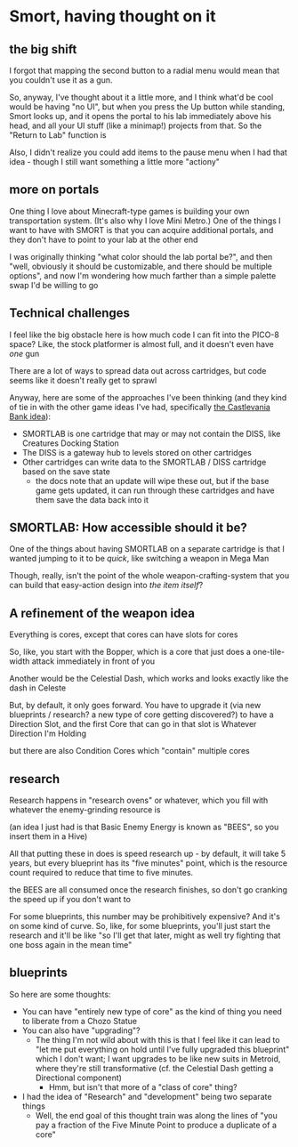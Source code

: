 # Smort, having thought on it

## the big shift

I forgot that mapping the second button to a radial menu would mean that you couldn't use it as a gun.

So, anyway, I've thought about it a little more, and I think what'd be cool would be having "no UI", but when you press the Up button while standing, Smort looks up, and it opens the portal to his lab immediately above his head, and all your UI stuff (like a minimap!) projects from that. So the "Return to Lab" function is

Also, I didn't realize you could add items to the pause menu when I had that idea - though I still want something a little more "actiony"

## more on portals

One thing I love about Minecraft-type games is building your own transportation system. (It's also why I love Mini Metro.) One of the things I want to have with SMORT is that you can acquire additional portals, and they don't have to point to your lab at the other end

I was originally thinking "what color should the lab portal be?", and then "well, obviously it should be customizable, and there should be multiple options", and now I'm wondering how much farther than a simple palette swap I'd be willing to go

## Technical challenges

I feel like the big obstacle here is how much code I can fit into the PICO-8 space? Like, the stock platformer is almost full, and it doesn't even have *one* gun

There are a lot of ways to spread data out across cartridges, but code seems like it doesn't really get to sprawl

Anyway, here are some of the approaches I've been thinking (and they kind of tie in with the other game ideas I've had, specifically [the Castlevania Bank idea](395b6dab-79e7-41cd-8b08-7e0cdad2ae43.md)):

- SMORTLAB is one cartridge that may or may not contain the DISS, like Creatures Docking Station
- The DISS is a gateway hub to levels stored on other cartridges
- Other cartridges can write data to the SMORTLAB / DISS cartridge based on the save state
  - the docs note that an update will wipe these out, but if the base game gets updated, it can run through these cartridges and have them save the data back into it

## SMORTLAB: How accessible should it be?

One of the things about having SMORTLAB on a separate cartridge is that I wanted jumping to it to be *quick*, like switching a weapon in Mega Man

Though, really, isn't the point of the whole weapon-crafting-system that you can build that easy-action design into *the item itself*?

## A refinement of the weapon idea

Everything is cores, except that cores can have slots for cores

So, like, you start with the Bopper, which is a core that just does a one-tile-width attack immediately in front of you

Another would be the Celestial Dash, which works and looks exactly like the dash in Celeste

But, by default, it only goes forward. You have to upgrade it (via new blueprints / research? a new type of core getting discovered?) to have a Direction Slot, and the first Core that can go in that slot is Whatever Direction I'm Holding

but there are also Condition Cores which "contain" multiple cores

## research

Research happens in "research ovens" or whatever, which you fill with whatever the enemy-grinding resource is

(an idea I just had is that Basic Enemy Energy is known as "BEES", so you insert them in a Hive)

All that putting these in does is speed research up - by default, it will take 5 years, but every blueprint has its "five minutes" point, which is the resource count required to reduce that time to five minutes.

the BEES are all consumed once the research finishes, so don't go cranking the speed up if you don't want to

For some blueprints, this number may be prohibitively expensive? And it's on some kind of curve. So, like, for some blueprints, you'll just start the research and it'll be like "so I'll get that later, might as well try fighting that one boss again in the mean time"

## blueprints

So here are some thoughts:

- You can have "entirely new type of core" as the kind of thing you need to liberate from a Chozo Statue
- You can also have "upgrading"?
  - The thing I'm not wild about with this is that I feel like it can lead to "let me put everything on hold until I've fully upgraded this blueprint" which I don't want; I want upgrades to be like new suits in Metroid, where they're still transformative (cf. the Celestial Dash getting a Directional component)
    - Hmm, but isn't that more of a "class of core" thing?
- I had the idea of "Research" and "development" being two separate things
  - Well, the end goal of this thought train was along the lines of "you pay a fraction of the Five Minute Point to produce a duplicate of a core"
